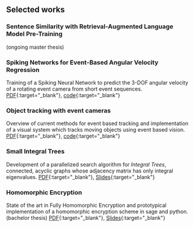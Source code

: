 ## Selected works
### Sentence Similarity with Retrieval-Augmented Language Model Pre-Training
(ongoing master thesis)


### Spiking Networks for Event-Based Angular Velocity Regression 
Training of a Spiking Neural Network to predict the 3-DOF angular velocity of a rotating event camera from short event sequences. [PDF](/assets/snn_angular_velocity.pdf){:target="_blank"}, [code](https://gitlab.cs.hs-rm.de/vcampos/snn_angular_velocity){:target="_blank"}

### Object tracking with event cameras
Overview of current methods for event based tracking and implementation of a visual system which tracks moving objects using event based vision.
[PDF](/assets/event_based_tracking.pdf){:target="_blank"}, [code](https://gitlab.cs.hs-rm.de/vcampos/event_based_corner_tracker){:target="_blank"}

### Small Integral Trees
Development of a parallelized search algorithm for _Integral Trees_, connected, acyclic graphs whose adjacency matrix has only integral eigenvalues. [PDF](/assets/small_integral_trees.pdf){:target="_blank"}, [Slides](/assets/small_integral_trees_slides.pdf){:target="_blank"}

### Homomorphic Encryption
State of the art in Fully Homomorphic Encryption and prototypical implementation of a homomorphic encryption scheme in sage and python. (bachelor thesis) [PDF](/assets/thesis.pdf){:target="_blank"}, [Slides](/assets/fhe_slides.pdf){:target="_blank"}








<!---
## Welcome to GitHub Pages

You can use the [editor on GitHub](https://github.com/violacampos/violacampos.github.io/edit/main/index.md) to maintain and preview the content for your website in Markdown files.

Whenever you commit to this repository, GitHub Pages will run [Jekyll](https://jekyllrb.com/) to rebuild the pages in your site, from the content in your Markdown files.

### Markdown

Markdown is a lightweight and easy-to-use syntax for styling your writing. It includes conventions for

```markdown
Syntax highlighted code block

# Header 1
## Header 2
### Header 3

- Bulleted
- List

1. Numbered
2. List

**Bold** and _Italic_ and `Code` text

[Link](url) and ![Image](src)
```

For more details see [GitHub Flavored Markdown](https://guides.github.com/features/mastering-markdown/).

### Jekyll Themes

Your Pages site will use the layout and styles from the Jekyll theme you have selected in your [repository settings](https://github.com/violacampos/violacampos.github.io/settings). The name of this theme is saved in the Jekyll `_config.yml` configuration file.

### Support or Contact

Having trouble with Pages? Check out our [documentation](https://docs.github.com/categories/github-pages-basics/) or [contact support](https://support.github.com/contact) and we’ll help you sort it out.
-->

